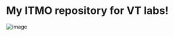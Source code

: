 # My ITMO repository for VT labs!
![image](https://github.com/user-attachments/assets/b72604e4-458d-4ad2-8057-e2e69a1652fa)
